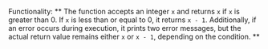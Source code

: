 Functionality: ** The function accepts an integer `x` and returns `x` if `x` is greater than 0. If `x` is less than or equal to 0, it returns `x - 1`. Additionally, if an error occurs during execution, it prints two error messages, but the actual return value remains either `x` or `x - 1`, depending on the condition. **